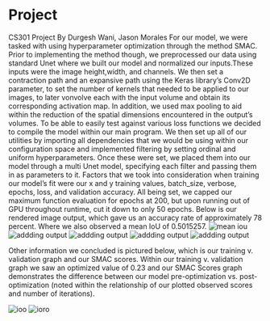 # Project
CS301 Project
By Durgesh Wani, Jason Morales
For our model, we were tasked with using hyperparameter optimization through the method SMAC. Prior to implementing the method though, we preprocessed our data using standard Unet where we built our model and normalized our inputs.These inputs were the image height,width, and channels. We then set a contraction path and an expansive path using the Keras library’s Conv2D parameter, to set the number of kernels that needed to be applied to our images, to later vonvolve each with the input volume and obtain its corresponding activation map. In addition, we used max pooling to aid within the reduction of the spatial dimensions encountered in the output’s volumes. To be able to easily test against various loss functions we decided to compile the model within our main program.
We then set up all of our utilities by importing all dependencies that we would be using within our configuration space and implemented filtering by setting ordinal and uniform hyperparameters. Once these were set, we placed them into our model through a multi Unet model, specifying each filter and passing them in as parameters to it. Factors that we took into consideration when training our model’s fit were our x and y training values, batch_size, verbose, epochs, loss, and validation accuracy. All being set, we capped our maximum function evaluation for epochs at 200, but upon running out of GPU throughout runtime, cut it down to only 50 epochs. Below is our rendered image output, which gave us an accuracy rate of approximately 78 percent. Where we also observed a mean IoU of 0.5015257.
![mean iou](https://github.com/dvw4/Project/blob/Milestone3/mile3/meaniou.jpg)
![addding output](https://github.com/dvw4/Project/blob/Milestone3/mile3/1.jpg)
![addding output](https://github.com/dvw4/Project/blob/Milestone3/mile3/2.jpg)
![addding output](https://github.com/dvw4/Project/blob/Milestone3/mile3/3.jpg)
![addding output](https://github.com/dvw4/Project/blob/Milestone3/mile3/4.jpg)

  
  
  
  
  

Other information we concluded is pictured below, which is our training v. validation graph and our SMAC scores.
Within our training v. validation graph we saw an optimized value of 0.23 and our SMAC Scores graph demonstrates the difference between our model pre-optimization vs. post-optimization (noted within the relationship of our plotted observed scores and number of iterations).

![ioo](https://github.com/dvw4/Project/blob/Milestone3/mile3/mil3.jpg)
![ioro](https://github.com/dvw4/Project/blob/Milestone3/mile3/mile31.jpg)


